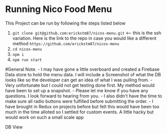 # Running Nico Food Menu

This Project can be run by following the steps listed below

1. `git clone git@github.com:erickstm87/nicos-menu.git` <-- this is the ssh variation. Here is the link to the repo in case you would like a different method `https://github.com/erickstm87/nicos-menu`
2. `cd nicos-menu`
3. `npm i`
4. `npm run start`

#General Note. 
    - I may have gone a little overboard and created a Firebase Data store to hold the menu data. I will include a Screenshot of what the DB looks like so the developer can get an idea of what I was pulling from.
    - Very unfortunate but I could not get testing done first. My method would have been to set up a snapshot.
    - Please let me know if you have any questions. I look forward to hearing from you.
    - I also didn't have the time to make sure all radio buttons were fulfilled before submitting the order. 
    - I have brought in Redux on projects before but felt this would have been too much in the time alloted so I settled for custom events. A little hacky but would work on such a small scale app


DB View
